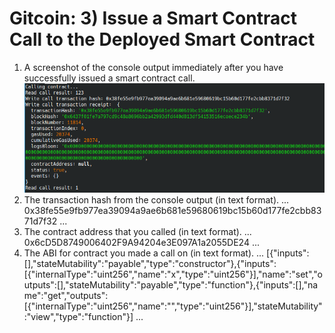 # Gitcoin: 3) Issue a Smart Contract Call to the Deployed Smart Contract

1. A screenshot of the console output immediately after you have successfully issued a smart contract call.
  ![](assets/call-contract.png)
1. The transaction hash from the console output (in text format).
  ...
  0x38fe55e9fb977ea39094a9ae6b681e59680619bc15b60d177fe2cbb8371d7f32
  ...
1. The contract address that you called (in text format).
  ...
  0x6cD5D8749006402F9A94204e3E097A1a2055DE24
  ...
1. The ABI for contract you made a call on (in text format).
  ...
  [{"inputs":[],"stateMutability":"payable","type":"constructor"},{"inputs":[{"internalType":"uint256","name":"x","type":"uint256"}],"name":"set","outputs":[],"stateMutability":"payable","type":"function"},{"inputs":[],"na  me":"get","outputs":[{"internalType":"uint256","name":"","type":"uint256"}],"stateMutability":"view","type":"function"}]
  ...
